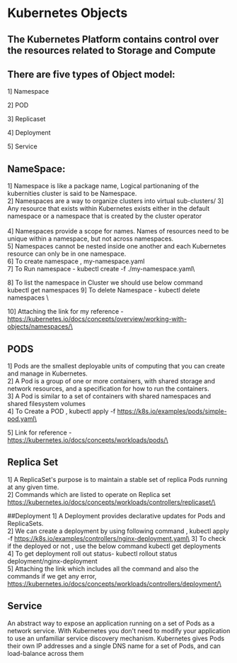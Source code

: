  # Kubernetes Objects

## The Kubernetes Platform contains control over the resources related to Storage and Compute

## There are five types of Object model:
1] Namespace

2] POD

3] Replicaset

4] Deployment

5] Service

## NameSpace:
1]  Namespace is like a package name, Logical partionaning of the kubernities cluster is said to be Namespace.\
2] Namespaces are a way to organize clusters into virtual sub-clusters/
3] Any resource that exists within Kubernetes exists either in the default namespace or a namespace that is created by the cluster operator\
\
4] Namespaces provide a scope for names. Names of resources need to be unique within a namespace, but not across namespaces.\
5] Namespaces cannot be nested inside one another and each Kubernetes resource can only be in one namespace.\
6] To create namespace ,  my-namespace.yaml\
7] To Run namespace - kubectl create -f ./my-namespace.yaml\

8] To list the namespace in Cluster we should use below command \
         kubectl get namespaces
9] To delete Namespace - kubectl delete namespaces <insert-some-namespace-name>\

10] Attaching the link for my reference - https://kubernetes.io/docs/concepts/overview/working-with-objects/namespaces/\

## PODS
1] Pods are the smallest deployable units of computing that you can create and manage in Kubernetes.\
2] A Pod is a group of one or more containers, with shared storage and network resources, and a specification for how to run the containers.\
3] A Pod is similar to a set of containers with shared namespaces and shared filesystem volumes\
4] To Create a POD , kubectl apply -f https://k8s.io/examples/pods/simple-pod.yaml\

5] Link for reference - https://kubernetes.io/docs/concepts/workloads/pods/\

## Replica Set
1] A ReplicaSet's purpose is to maintain a stable set of replica Pods running at any given time.\
2] Commands which are listed to operate on Replica set\
https://kubernetes.io/docs/concepts/workloads/controllers/replicaset/\

##Deployment
1] A Deployment provides declarative updates for Pods and ReplicaSets.\
2] We can create a deployment by using following command , kubectl apply -f https://k8s.io/examples/controllers/nginx-deployment.yaml\
3] To check if the deployed or not , use the below command kubectl get deployments\
4] To get deployment roll out status- kubectl rollout status deployment/nginx-deployment\
5] Attaching the link which includes all the command and also the commands if we get any error,\
https://kubernetes.io/docs/concepts/workloads/controllers/deployment/\

## Service

An abstract way to expose an application running on a set of Pods as a network service.
With Kubernetes you don't need to modify your application to use an unfamiliar service discovery mechanism. Kubernetes gives Pods their own IP addresses and a single DNS name for a set of Pods, and can load-balance across them
